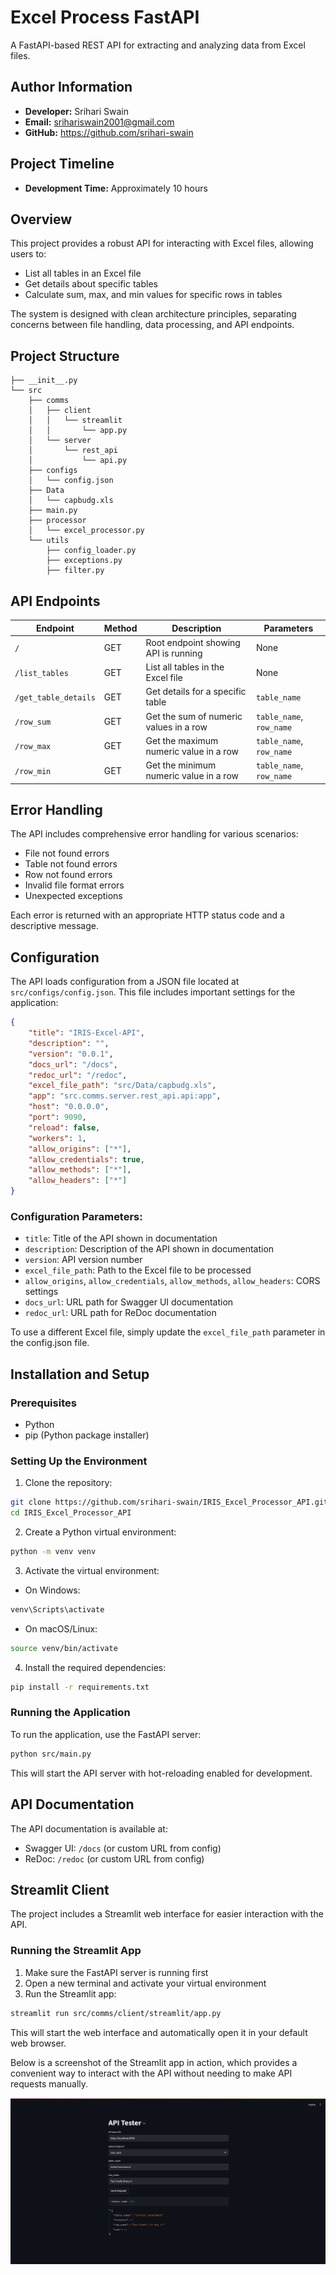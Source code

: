 # Excel Process FastAPI
A FastAPI-based REST API for extracting and analyzing data from Excel files.

## Author Information
- **Developer:** Srihari Swain
- **Email:** srihariswain2001@gmail.com
- **GitHub:** https://github.com/srihari-swain

## Project Timeline
- **Development Time:** Approximately 10 hours

## Overview
This project provides a robust API for interacting with Excel files, allowing users to:
- List all tables in an Excel file
- Get details about specific tables
- Calculate sum, max, and min values for specific rows in tables

The system is designed with clean architecture principles, separating concerns between file handling, data processing, and API endpoints.

## Project Structure
```
├── __init__.py
└── src
    ├── comms
    │   ├── client
    │   │   └── streamlit
    │   │       └── app.py
    │   └── server
    │       └── rest_api
    │           └── api.py
    ├── configs
    │   └── config.json
    ├── Data
    │   └── capbudg.xls
    ├── main.py
    ├── processor
    │   └── excel_processor.py
    └── utils
        ├── config_loader.py
        ├── exceptions.py
        ├── filter.py
```

## API Endpoints

| Endpoint | Method | Description | Parameters |
|----------|--------|-------------|------------|
| `/` | GET | Root endpoint showing API is running | None |
| `/list_tables` | GET | List all tables in the Excel file | None |
| `/get_table_details` | GET | Get details for a specific table | `table_name` |
| `/row_sum` | GET | Get the sum of numeric values in a row | `table_name`, `row_name` |
| `/row_max` | GET | Get the maximum numeric value in a row | `table_name`, `row_name` |
| `/row_min` | GET | Get the minimum numeric value in a row | `table_name`, `row_name` |

## Error Handling
The API includes comprehensive error handling for various scenarios:
- File not found errors
- Table not found errors
- Row not found errors
- Invalid file format errors 
- Unexpected exceptions

Each error is returned with an appropriate HTTP status code and a descriptive message.

## Configuration
The API loads configuration from a JSON file located at `src/configs/config.json`. This file includes important settings for the application:

```json
{
    "title": "IRIS-Excel-API",
    "description": "",
    "version": "0.0.1",
    "docs_url": "/docs",
    "redoc_url": "/redoc",
    "excel_file_path": "src/Data/capbudg.xls",
    "app": "src.comms.server.rest_api.api:app",
    "host": "0.0.0.0",
    "port": 9090,
    "reload": false,
    "workers": 1,
    "allow_origins": ["*"],
    "allow_credentials": true,
    "allow_methods": ["*"],
    "allow_headers": ["*"]
}
```

### Configuration Parameters:
- `title`: Title of the API shown in documentation
- `description`: Description of the API shown in documentation
- `version`: API version number
- `excel_file_path`: Path to the Excel file to be processed
- `allow_origins`, `allow_credentials`, `allow_methods`, `allow_headers`: CORS settings
- `docs_url`: URL path for Swagger UI documentation
- `redoc_url`: URL path for ReDoc documentation

To use a different Excel file, simply update the `excel_file_path` parameter in the config.json file.

## Installation and Setup

### Prerequisites
- Python 
- pip (Python package installer)

### Setting Up the Environment
1. Clone the repository:
```bash
git clone https://github.com/srihari-swain/IRIS_Excel_Processor_API.git
cd IRIS_Excel_Processor_API
```

2. Create a Python virtual environment:
```bash
python -m venv venv
```

3. Activate the virtual environment:
- On Windows:
```bash
venv\Scripts\activate
```
- On macOS/Linux:
```bash
source venv/bin/activate
```

4. Install the required dependencies:
```bash
pip install -r requirements.txt
```

### Running the Application
To run the application, use the FastAPI server:
```bash
python src/main.py
```

This will start the API server with hot-reloading enabled for development.

## API Documentation
The API documentation is available at:
- Swagger UI: `/docs` (or custom URL from config)
- ReDoc: `/redoc` (or custom URL from config)

## Streamlit Client
The project includes a Streamlit web interface for easier interaction with the API.

### Running the Streamlit App
1. Make sure the FastAPI server is running first
2. Open a new terminal and activate your virtual environment
3. Run the Streamlit app:
```bash
streamlit run src/comms/client/streamlit/app.py
```

This will start the web interface and automatically open it in your default web browser.





Below is a screenshot of the Streamlit app in action, which provides a convenient way to interact with the API without needing to make API requests manually.

![alt text](<Screenshot from 2025-05-10 19-58-13.png>)

